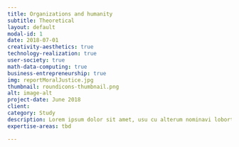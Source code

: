 ```yaml
---
title: Organizations and humanity
subtitle: Theoretical
layout: default
modal-id: 1
date: 2018-07-01
creativity-aesthetics: true
technology-realization: true
user-society: true
math-data-computing: true
business-entrepreneurship: true
img: reportMoralJustice.jpg
thumbnail: roundicons-thumbnail.png
alt: image-alt
project-date: June 2018
client:
category: Study
description: Lorem ipsum dolor sit amet, usu cu alterum nominavi lobortis. At duo novum diceret. Tantas apeirian vix et, usu sanctus postulant inciderint ut, populo diceret necessitatibus in vim. Cu eum dicam feugiat noluisse.
expertise-areas: tbd

---
```


